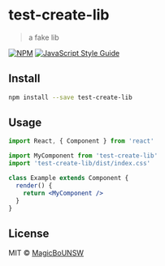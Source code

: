 # test-create-lib

> a fake lib

[![NPM](https://img.shields.io/npm/v/test-create-lib.svg)](https://www.npmjs.com/package/test-create-lib) [![JavaScript Style Guide](https://img.shields.io/badge/code_style-standard-brightgreen.svg)](https://standardjs.com)

## Install

```bash
npm install --save test-create-lib
```

## Usage

```jsx
import React, { Component } from 'react'

import MyComponent from 'test-create-lib'
import 'test-create-lib/dist/index.css'

class Example extends Component {
  render() {
    return <MyComponent />
  }
}
```

## License

MIT © [MagicBoUNSW](https://github.com/MagicBoUNSW)
